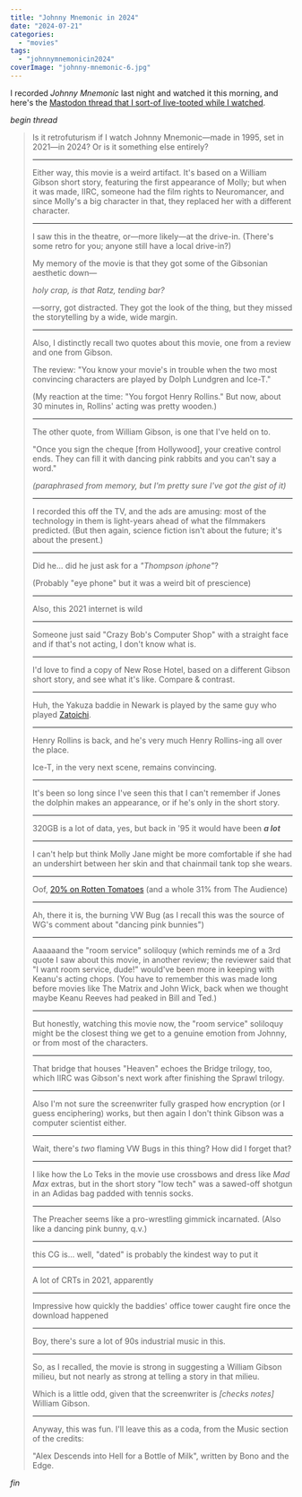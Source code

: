 ```yaml
---
title: "Johnny Mnemonic in 2024"
date: "2024-07-21"
categories: 
  - "movies"
tags: 
  - "johnnymnemonicin2024"
coverImage: "johnny-mnemonic-6.jpg"
---
```


I recorded _Johnny Mnemonic_ last night and watched it this morning, and here's the [Mastodon thread that I sort-of live-tooted while I watched](https://mstdn.ca/@pjohanneson/112825479575635993).

_begin thread_

> Is it retrofuturism if I watch Johnny Mnemonic—made in 1995, set in 2021—in 2024? Or is it something else entirely?
> 
> * * *
> 
> Either way, this movie is a weird artifact. It's based on a William Gibson short story, featuring the first appearance of Molly; but when it was made, IIRC, someone had the film rights to Neuromancer, and since Molly's a big character in that, they replaced her with a different character.
> 
> * * *
> 
> I saw this in the theatre, or—more likely—at the drive-in. (There's some retro for you; anyone still have a local drive-in?)
> 
> My memory of the movie is that they got some of the Gibsonian aesthetic down—
> 
> _holy crap, is that Ratz, tending bar?_
> 
> —sorry, got distracted. They got the look of the thing, but they missed the storytelling by a wide, wide margin.
> 
> * * *
> 
> Also, I distinctly recall two quotes about this movie, one from a review and one from Gibson.
> 
> The review: "You know your movie's in trouble when the two most convincing characters are played by Dolph Lundgren and Ice-T."
> 
> (My reaction at the time: "You forgot Henry Rollins." But now, about 30 minutes in, Rollins' acting was pretty wooden.)
> 
> * * *
> 
> The other quote, from William Gibson, is one that I've held on to.
> 
> "Once you sign the cheque \[from Hollywood\], your creative control ends. They can fill it with dancing pink rabbits and you can't say a word."
> 
> _(paraphrased from memory, but I'm pretty sure I've got the gist of it)_
> 
> * * *
> 
> I recorded this off the TV, and the ads are amusing: most of the technology in them is light-years ahead of what the filmmakers predicted. (But then again, science fiction isn't about the future; it's about the present.)
> 
> * * *
> 
> Did he... did he just ask for a _"Thompson iphone"_?
> 
> (Probably "eye phone" but it was a weird bit of prescience)
> 
> * * *
> 
> Also, this 2021 internet is wild
> 
> * * *
> 
> Someone just said "Crazy Bob's Computer Shop" with a straight face and if that's not acting, I don't know what is.
> 
> * * *
> 
> I'd love to find a copy of New Rose Hotel, based on a different Gibson short story, and see what it's like. Compare & contrast.
> 
> * * *
> 
> Huh, the Yakuza baddie in Newark is played by the same guy who played [Zatoichi](https://www.imdb.com/title/tt0363226/).
> 
> * * *
> 
> Henry Rollins is back, and he's very much Henry Rollins-ing all over the place.
> 
> Ice-T, in the very next scene, remains convincing.
> 
> * * *
> 
> It's been so long since I've seen this that I can't remember if Jones the dolphin makes an appearance, or if he's only in the short story.
> 
> * * *
> 
> 320GB is a lot of data, yes, but back in '95 it would have been **_a lot_**
> 
> * * *
> 
> I can't help but think Molly Jane might be more comfortable if she had an undershirt between her skin and that chainmail tank top she wears.
> 
> * * *
> 
> Oof, [20% on Rotten Tomatoes](https://www.rottentomatoes.com/m/johnny_mnemonic) (and a whole 31% from The Audience)
> 
> * * *
> 
> Ah, there it is, the burning VW Bug (as I recall this was the source of WG's comment about "dancing pink bunnies")
> 
> * * *
> 
> Aaaaaand the "room service" soliloquy (which reminds me of a 3rd quote I saw about this movie, in another review; the reviewer said that "I want room service, dude!" would've been more in keeping with Keanu's acting chops. (You have to remember this was made long before movies like The Matrix and John Wick, back when we thought maybe Keanu Reeves had peaked in Bill and Ted.)
> 
> * * *
> 
> But honestly, watching this movie now, the "room service" soliloquy might be the closest thing we get to a genuine emotion from Johnny, or from most of the characters.
> 
> * * *
> 
> That bridge that houses "Heaven" echoes the Bridge trilogy, too, which IIRC was Gibson's next work after finishing the Sprawl trilogy.
> 
> * * *
> 
> Also I'm not sure the screenwriter fully grasped how encryption (or I guess enciphering) works, but then again I don't think Gibson was a computer scientist either.
> 
> * * *
> 
> Wait, there's _two_ flaming VW Bugs in this thing? How did I forget that?
> 
> * * *
> 
> I like how the Lo Teks in the movie use crossbows and dress like _Mad Max_ extras, but in the short story "low tech" was a sawed-off shotgun in an Adidas bag padded with tennis socks.
> 
> * * *
> 
> The Preacher seems like a pro-wrestling gimmick incarnated. (Also like a dancing pink bunny, q.v.)
> 
> * * *
> 
> this CG is... well, "dated" is probably the kindest way to put it
> 
> * * *
> 
> A lot of CRTs in 2021, apparently
> 
> * * *
> 
> Impressive how quickly the baddies' office tower caught fire once the download happened
> 
> * * *
> 
> Boy, there's sure a lot of 90s industrial music in this.
> 
> * * *
> 
> So, as I recalled, the movie is strong in suggesting a William Gibson milieu, but not nearly as strong at telling a story in that milieu.
> 
> Which is a little odd, given that the screenwriter is _\[checks notes\]_ William Gibson.
> 
> * * *
> 
> Anyway, this was fun. I'll leave this as a coda, from the Music section of the credits:
> 
> "Alex Descends into Hell for a Bottle of Milk", written by Bono and the Edge.

_fin_
